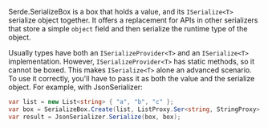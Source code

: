 Serde.SerializeBox is a box that holds a value, and its `ISerialize<T>` serialize object together. It offers a replacement for APIs in other serializers that store a simple `object` field and then serialize the runtime type of the object.

Usually types have both an `ISerializeProvider<T>` and an `ISerialize<T>` implementation. However, `ISerializeProvider<T>` has static methods, so it cannot be boxed. This makes `ISerialize<T>` alone an advanced scenario. To use it correctly, you'll have to pass it as both the value and the serialize object. For example, with JsonSerializer:

```C#
var list = new List<string> { "a", "b", "c" };
var box = SerializeBox.Create(list, ListProxy.Ser<string, StringProxy>.Instance);
var result = JsonSerializer.Serialize(box, box);
```
